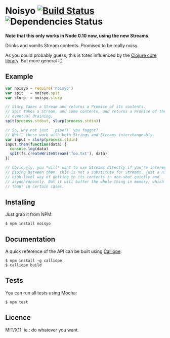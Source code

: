 # Noisyo [![Build Status](https://travis-ci.org/killdream/noisyo.png)](https://travis-ci.org/killdream/noisyo) ![Dependencies Status](https://david-dm.org/killdream/noisyo.png)

**Note that this only works in Node 0.10 now, using the new Streams.**

Drinks and vomits Stream contents. Promised to be really noisy.

As you could probably guess, this is totes influenced by the [Clojure core
library](http://clojuredocs.org/clojure_core/clojure.core/slurp). But more
general :D


## Example

```js
var noisyo = require('noisyo')
var spit   = noisyo.spit
var slurp  = noisyo.slurp

// Slurp takes a Stream and returns a Promise of its contents.
// Spit takes a Stream, and some contents, and returns a Promise of the
// eventual draining.
spit(process.stdout, slurp(process.stdin))

// So, why not just `.pipe()` you faggot?
// Well, these work with both Strings and Streams interchangeably.
var input = slurp(process.stdin)
input.then(function(data) {
  console.log(data)
  spit(fs.createWriteStream('foo.txt'), data)
})

// Obviously, you *will* want to use Streams directly if you're interested in
// piping between them, this is not a substitute for Streams, just a nice,
// high-level way of getting to its contents in one-shot quickly and
// asynchronously. But it will buffer the whole thing in memory, which might be
// *bad* in certain cases.
```


## Installing

Just grab it from NPM:

    $ npm install noisyo


## Documentation

A quick reference of the API can be built using [Calliope][]:

    $ npm install -g calliope
    $ calliope build


## Tests

You can run all tests using Mocha:

    $ npm test


## Licence

MIT/X11. ie.: do whatever you want.

[Calliope]: https://github.com/killdream/calliope
[es5-shim]: https://github.com/kriskowal/es5-shim
